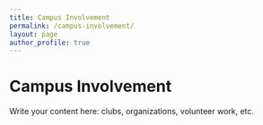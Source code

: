 ```yaml
---
title: Campus Involvement
permalink: /campus-involvement/
layout: page
author_profile: true
---
```


# Campus Involvement

Write your content here: clubs, organizations, volunteer work, etc.
